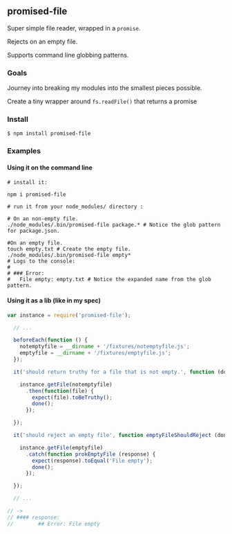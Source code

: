 promised-file
----------------
Super simple file reader, wrapped in a `promise`.

Rejects on an empty file.

Supports command line globbing patterns.


### Goals

Journey into breaking my modules into the smallest pieces possible.

Create a tiny wrapper around `fs.readFile()` that returns a promise

### Install

```shell
$ npm install promised-file
```

### Examples

#### Using it on the command line
```shell
# install it:

npm i promised-file

# run it from your node_modules/ directory :

# On an non-empty file.
./node_modules/.bin/promised-file package.* # Notice the glob pattern for package.json.

#On an empty file.
touch empty.txt # Create the empty file.
./node_modules/.bin/promised-file empty*
# Logs to the console:
#
# ### Error:
#  	File empty: empty.txt # Notice the expanded name from the glob pattern.

```

#### Using it as a lib (like in my spec)

```javascript
var instance = require('promised-file');

  // ...

  beforeEach(function () {
    notemptyfile = __dirname + '/fixtures/notemptyfile.js';
    emptyfile = __dirname + '/fixtures/emptyfile.js';
  });

  it('should return truthy for a file that is not empty.', function (done) {

    instance.getFile(notemptyfile)
      .then(function(file) {
        expect(file).toBeTruthy();
        done();
      });

  });

  it('should reject an empty file', function emptyFileShouldReject (done) {

    instance.getFile(emptyfile)
      .catch(function prokEmptyFile (response) {
        expect(response).toEqual('File empty');
        done();
      });

  });

  // ...

// ->
// #### response:
//        ## Error: File empty
```

